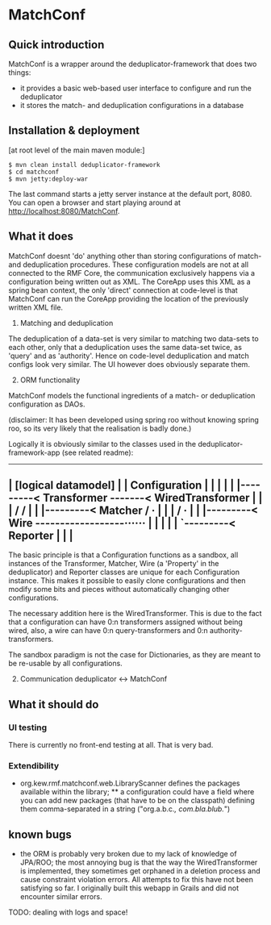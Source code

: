 # MatchConf

## Quick introduction

MatchConf is a wrapper around the deduplicator-framework that does two things:

*	it provides a basic web-based user interface to configure and run the
	deduplicator
*	it stores the match- and deduplication configurations in a database

## Installation & deployment

[at root level of the main maven module:]

```
$ mvn clean install deduplicator-framework
$ cd matchconf
$ mvn jetty:deploy-war
```

The last command starts a jetty server instance at the default port, 8080.
You can open a browser and start playing around at
[http://localhost:8080/MatchConf](http://localhost:8080/MatchConf).

## What it does

MatchConf doesnt 'do' anything other than storing configurations of match- and
deduplication procedures. These configuration models are not at all connected
to the RMF Core, the communication exclusively happens via a configuration
being written out as XML. The CoreApp uses this XML as a spring bean context,
the only 'direct' connection at code-level is that MatchConf can run the
CoreApp providing the location of the previously written XML file.

1. Matching and deduplication

The deduplication of a data-set is very similar to matching two data-sets to
each other, only that a deduplication uses the same data-set twice, as 'query'
and as 'authority'. Hence on code-level deduplication and match configs look very
similar. The UI however does obviously separate them.

2. ORM functionality

MatchConf models the functional ingredients of a match- or deduplication
configuration as DAOs.

(disclaimer: It has been developed using spring roo without knowing
spring roo, so its very likely that the realisation is badly done.)

Logically it is obviously similar to the classes used in the
deduplicator-framework-app (see related readme):

 -----------------------------------------------------------
|                                       [logical datamodel] |
|   Configuration                                           |
|         |                                                 |
|         |---------< Transformer -------< WiredTransformer |
|         |                                   \/    \/      |
|         |---------< Matcher                 /     ·       |
|         |                                  /     ·        |
|         |---------< Wire ------------------······         |
|         |                                                 |
|         `---------< Reporter                              |
|                                                           |
 -----------------------------------------------------------

The basic principle is that a Configuration functions as a sandbox, all
instances of the Transformer, Matcher, Wire (a 'Property' in the deduplicator)
and Reporter classes are unique for each Configuration instance. This makes it
possible to easily clone configurations and then modify some bits and pieces
without automatically changing other configurations.

The necessary addition here is the WiredTransformer. This is due to the fact
that a configuration can have 0:n transformers assigned without being wired,
also, a wire can have 0:n query-transformers and 0:n authority-transformers.

The sandbox paradigm is not the case for Dictionaries, as they are meant to be
re-usable by all configurations.

2. Communication deduplicator <-> MatchConf

## What it should do

### UI testing
There is currently no front-end testing at all. That is very bad.

### Extendibility
*	org.kew.rmf.matchconf.web.LibraryScanner defines the packages available
	within the library;
**		a configuration could have a field where you can add new packages (that
		have to be on the classpath) defining them comma-separated in a string
		("org.a.b.c.*, com.bla.blub.*")

## known bugs
* the ORM is probably very broken due to my lack of knowledge of JPA/ROO; the
  most annoying bug is that the way the WiredTransformer is implemented, they
  sometimes get orphaned in a deletion process and cause constraint violation
  errors. All attempts to fix this have not been satisfying so far. I
  originally built this webapp in Grails and did not encounter similar errors.

TODO: dealing with logs and space!
